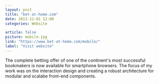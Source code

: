 ```yaml
---
layout: post
title: "bet-at-home.com"
date: 2013-12-01 12:00
categories: Website

article: false
picture: mobile.jpg
link: "https://www.bet-at-home.com/mobile/"
label: "Visit website"
---
```


The complete betting offer of one of the continent's most successful bookmakers is now available for smartphone browsers. The focus of my work was on the interaction design and creating a robust architecture for modular and scalabe front-end components.
